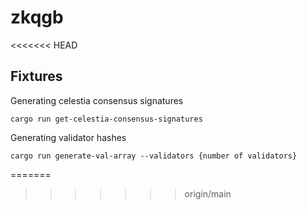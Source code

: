 # zkqgb
<<<<<<< HEAD

## Fixtures

Generating celestia consensus signatures
```
cargo run get-celestia-consensus-signatures
```


Generating validator hashes
```
cargo run generate-val-array --validators {number of validators}
```
=======
>>>>>>> origin/main
